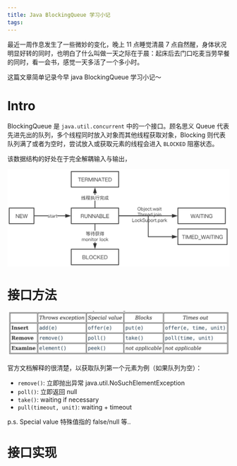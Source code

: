 ```yaml
---
title: Java BlockingQueue 学习小记
tags:
---
```


最近一周作息发生了一些微妙的变化，晚上 11 点睡觉清晨 7 点自然醒，身体状况明显好转的同时，也明白了什么叫做一天之际在于晨：起床后去门口吃麦当劳早餐的同时，看一会书，感觉一天多活了一个多小时。

这篇文章简单记录今早 java BlockingQueue 学习小记～

<!--more-->

# Intro
BlockingQueue 是 `java.util.concurrent` 中的一个接口。顾名思义 Queue 代表先进先出的队列，多个线程同时放入对象而其他线程获取对象，Blocking 则代表队列满了或者为空时，尝试放入或获取元素的线程会进入 `BLOCKED` 阻塞状态。 

该数据结构的好处在于完全解耦输入与输出，

![](media/16407822029714.jpg)

# 接口方法
![](media/16407823699079.jpg)

官方文档解释的很清楚，以获取队列第一个元素为例（如果队列为空）：

- `remove()`: 立即抛出异常 java.util.NoSuchElementException
- `poll()`: 立即返回 null
- `take()`: waiting if necessary
- `pull(timeout, unit)`: waiting + timeout

p.s. Special value 特殊值指的 false/null 等.. 

# 接口实现


